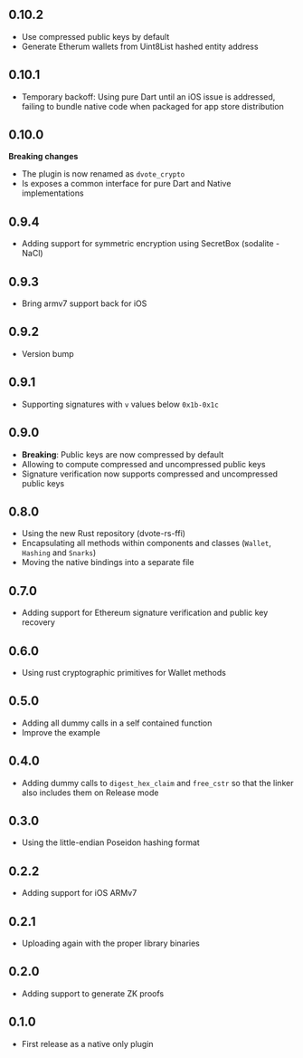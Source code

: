 ## 0.10.2
- Use compressed public keys by default
- Generate Etherum wallets from Uint8List hashed entity address
  
## 0.10.1

- Temporary backoff: Using pure Dart until an iOS issue is addressed, failing to bundle native code when packaged for app store distribution

## 0.10.0

**Breaking changes**
- The plugin is now renamed as `dvote_crypto`
- Is exposes a common interface for pure Dart and Native implementations

## 0.9.4

- Adding support for symmetric encryption using SecretBox (sodalite - NaCl)

## 0.9.3

- Bring armv7 support back for iOS

## 0.9.2

- Version bump

## 0.9.1

- Supporting signatures with `v` values below `0x1b-0x1c`

## 0.9.0

- **Breaking**: Public keys are now compressed by default
- Allowing to compute compressed and uncompressed public keys
- Signature verification now supports compressed and uncompressed public keys

## 0.8.0

- Using the new Rust repository (dvote-rs-ffi)
- Encapsulating all methods within components and classes (`Wallet`, `Hashing` and `Snarks`)
- Moving the native bindings into a separate file

## 0.7.0

- Adding support for Ethereum signature verification and public key recovery

## 0.6.0

- Using rust cryptographic primitives for Wallet methods

## 0.5.0

* Adding all dummy calls in a self contained function
* Improve the example

## 0.4.0

* Adding dummy calls to `digest_hex_claim` and `free_cstr` so that the linker also includes them on Release mode

## 0.3.0

* Using the little-endian Poseidon hashing format

## 0.2.2

* Adding support for iOS ARMv7

## 0.2.1

* Uploading again with the proper library binaries

## 0.2.0

* Adding support to generate ZK proofs

## 0.1.0

* First release as a native only plugin
